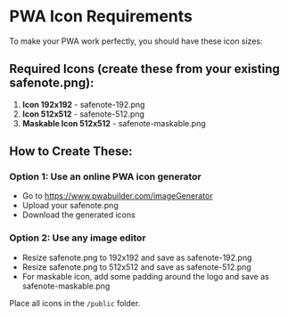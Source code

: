 # PWA Icon Requirements

To make your PWA work perfectly, you should have these icon sizes:

## Required Icons (create these from your existing safenote.png):

1. **Icon 192x192** - safenote-192.png
2. **Icon 512x512** - safenote-512.png  
3. **Maskable Icon 512x512** - safenote-maskable.png

## How to Create These:

### Option 1: Use an online PWA icon generator
- Go to https://www.pwabuilder.com/imageGenerator
- Upload your safenote.png
- Download the generated icons

### Option 2: Use any image editor
- Resize safenote.png to 192x192 and save as safenote-192.png
- Resize safenote.png to 512x512 and save as safenote-512.png
- For maskable icon, add some padding around the logo and save as safenote-maskable.png

Place all icons in the `/public` folder.
